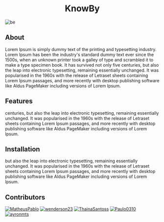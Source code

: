 <div>
  
<h1 align="center">KnowBy</h1>

</div>

![be](https://img.shields.io/badge/Version-v0.1.0-orange)

## About
Lorem Ipsum is simply dummy text of the printing and typesetting industry. Lorem Ipsum has been the industry's standard dummy text ever since the 1500s, when an unknown printer took a galley of type and scrambled it to make a type specimen book. It has survived not only five centuries, but also the leap into electronic typesetting, remaining essentially unchanged. It was popularised in the 1960s with the release of Letraset sheets containing Lorem Ipsum passages, and more recently with desktop publishing software like Aldus PageMaker including versions of Lorem Ipsum.

## Features
centuries, but also the leap into electronic typesetting, remaining essentially unchanged. It was popularised in the 1960s with the release of Letraset sheets containing Lorem Ipsum passages, and more recently with desktop publishing software like Aldus PageMaker including versions of Lorem Ipsum.

## Installation
but also the leap into electronic typesetting, remaining essentially unchanged. It was popularised in the 1960s with the release of Letraset sheets containing Lorem Ipsum passages, and more recently with desktop publishing software like Aldus PageMaker including versions of Lorem Ipsum.

## Contributors

[![MatheusPablo](https://avatars.githubusercontent.com/u/73856049?v=4)](https://github.com/MatheusPablo)
[![wenderson23](https://avatars.githubusercontent.com/u/127116781?v=4)](https://github.com/wenderson23)
[![ThainaSantoss](https://avatars.githubusercontent.com/u/141286410?v=4)](https://github.com/ThainaSantoss)
[![Paulo0310](https://avatars.githubusercontent.com/u/191514573?v=4)](https://github.com/Paulo0310)
[![ayronmts](https://avatars.githubusercontent.com/u/193444112?v=4)](https://github.com/ayronmts)
